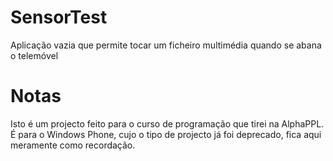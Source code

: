 # SensorTest
Aplicação vazia que permite tocar um ficheiro multimédia quando se abana o telemóvel

# Notas
Isto é um projecto feito para o curso de programação que tirei na AlphaPPL.
É para o Windows Phone, cujo o tipo de projecto já foi deprecado, fica aqui meramente como recordação.
